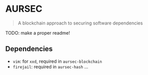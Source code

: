 # AURSEC

> A blockchain approach to securing software dependencies

TODO: make a proper readme!

## Dependencies

- `vim`: for `xxd`, required in `aursec-blockchain`
- `firejail`: required in `aursec-hash`
...
